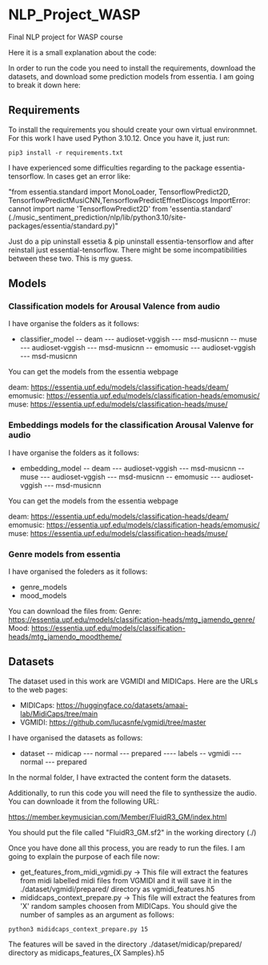 # NLP_Project_WASP
Final NLP project for WASP course


Here it is a small explanation about the code:

In order to run the code you need to install the requirements, download the datasets, and download some prediction models from essentia. I am going to break it down here:

## Requirements

To install the requirements you should create your own virtual environmnet. For this work I have used Python 3.10.12. Once you have it, just run:

`pip3 install -r requirements.txt`

I have experienced some difficulties regarding to the package essentia-tensorflow. In cases get an error like:

"from essentia.standard import MonoLoader, TensorflowPredict2D, TensorflowPredictMusiCNN,TensorflowPredictEffnetDiscogs
ImportError: cannot import name 'TensorflowPredict2D' from 'essentia.standard' (./music_sentiment_prediction/nlp/lib/python3.10/site-packages/essentia/standard.py)"

Just do a pip uninstall essetia & pip uninstall essentia-tensorflow and after reinstall just essential-tensorflow. There might be some incompatibilities between these two. This is my guess.

## Models

### Classification models for Arousal Valence from audio

I have organise the folders as it follows:

- classifier_model
-- deam
--- audioset-vggish
--- msd-musicnn
-- muse
--- audioset-vggish
--- msd-musicnn 
-- emomusic
--- audioset-vggish
--- msd-musicnn 

You can get the models from the essentia webpage

deam: https://essentia.upf.edu/models/classification-heads/deam/
emomusic: https://essentia.upf.edu/models/classification-heads/emomusic/
muse: https://essentia.upf.edu/models/classification-heads/muse/

### Embeddings models for the classification Arousal Valenve for audio

I have organise the folders as it follows:

- embedding_model
-- deam
--- audioset-vggish
--- msd-musicnn
-- muse
--- audioset-vggish
--- msd-musicnn 
-- emomusic
--- audioset-vggish
--- msd-musicnn 


You can get the models from the essentia webpage

deam: https://essentia.upf.edu/models/classification-heads/deam/
emomusic: https://essentia.upf.edu/models/classification-heads/emomusic/
muse: https://essentia.upf.edu/models/classification-heads/muse/

### Genre models from essentia

I have organised the foleders as it follows:

- genre_models
- mood_models

You can download the files from:
Genre: https://essentia.upf.edu/models/classification-heads/mtg_jamendo_genre/
Mood: https://essentia.upf.edu/models/classification-heads/mtg_jamendo_moodtheme/
## Datasets

The dataset used in this work are VGMIDI and MIDICaps. Here are the URLs to the web pages:

- MIDICaps: https://huggingface.co/datasets/amaai-lab/MidiCaps/tree/main
- VGMIDI: https://github.com/lucasnfe/vgmidi/tree/master

I have organised the datasets as follows:

- dataset
-- midicap
--- normal
--- prepared
---- labels
-- vgmidi
--- normal
--- prepared


In the normal folder, I have extracted the content form the datasets.


Additionally, to run this code you will need the file to synthessize the audio. You can downloade it from the following URL:

https://member.keymusician.com/Member/FluidR3_GM/index.html

You should put the file called "FluidR3_GM.sf2" in the working directory (./)



Once you have done all this process, you are ready to run the files. I am going to explain the purpose of each file now:

- get_features_from_midi_vgmidi.py -> This file will extract the features from midi labelled midi files from VGMIDI and it will save it in the ./dataset/vgmidi/prepared/ directory as vgmidi_features.h5
- mididcaps_context_prepare.py -> This file will extract the features from 'X' random samples choosen from MIDICaps. You should give the number of samples as an argument as follows:

`python3 mididcaps_context_prepare.py 15`

The features will be saved in the directory ./dataset/midicap/prepared/ directory as midicaps_features_{X Samples}.h5

